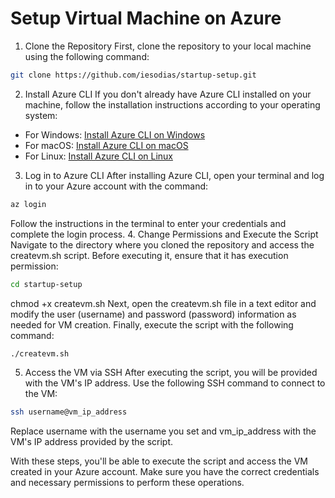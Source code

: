 # Setup Virtual Machine on Azure

1. Clone the Repository
First, clone the repository to your local machine using the following command:
```bash
git clone https://github.com/iesodias/startup-setup.git
```
2. Install Azure CLI
If you don't already have Azure CLI installed on your machine, follow the installation instructions according to your operating system:

- For Windows: [Install Azure CLI on Windows](https://docs.microsoft.com/en-us/cli/azure/install-azure-cli-windows)
- For macOS: [Install Azure CLI on macOS](https://docs.microsoft.com/en-us/cli/azure/install-azure-cli-macos)
- For Linux: [Install Azure CLI on Linux](https://docs.microsoft.com/en-us/cli/azure/install-azure-cli-linux)

3. Log in to Azure CLI
After installing Azure CLI, open your terminal and log in to your Azure account with the command:
```bash
az login
```
Follow the instructions in the terminal to enter your credentials and complete the login process.
4. Change Permissions and Execute the Script
Navigate to the directory where you cloned the repository and access the createvm.sh script. Before executing it, ensure that it has execution permission:
```bash
cd startup-setup
```
chmod +x createvm.sh
Next, open the createvm.sh file in a text editor and modify the user (username) and password (password) information as needed for VM creation.
Finally, execute the script with the following command:
```bash
./createvm.sh
```
5. Access the VM via SSH
After executing the script, you will be provided with the VM's IP address. Use the following SSH command to connect to the VM:
```bash
ssh username@vm_ip_address
```
Replace username with the username you set and vm_ip_address with the VM's IP address provided by the script.

With these steps, you'll be able to execute the script and access the VM created in your Azure account. Make sure you have the correct credentials and necessary permissions to perform these operations.